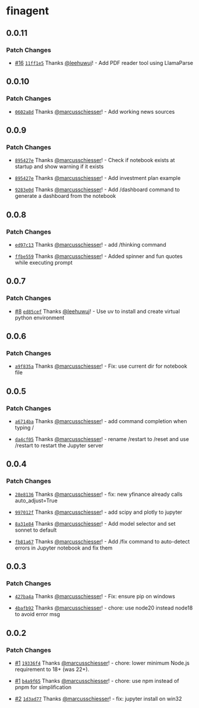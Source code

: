 # finagent

## 0.0.11

### Patch Changes

- [#16](https://github.com/schiesser-it/finance-agent/pull/16) [`11ff1e5`](https://github.com/schiesser-it/finance-agent/commit/11ff1e5a82b3753e921a8cd626b24feb776578b4) Thanks [@leehuwuj](https://github.com/leehuwuj)! - Add PDF reader tool using LlamaParse

## 0.0.10

### Patch Changes

- [`0602a8d`](https://github.com/schiesser-it/finance-agent/commit/0602a8deec87d07dcfadf1fa2d0a37a21dc07283) Thanks [@marcusschiesser](https://github.com/marcusschiesser)! - Add working news sources

## 0.0.9

### Patch Changes

- [`895427e`](https://github.com/schiesser-it/finance-agent/commit/895427e48f36b6ff9600df083f3f5fb3c48ba914) Thanks [@marcusschiesser](https://github.com/marcusschiesser)! - Check if notebook exists at startup and show warning if it exists

- [`895427e`](https://github.com/schiesser-it/finance-agent/commit/895427e48f36b6ff9600df083f3f5fb3c48ba914) Thanks [@marcusschiesser](https://github.com/marcusschiesser)! - Add investment plan example

- [`9283e0d`](https://github.com/schiesser-it/finance-agent/commit/9283e0dba599e1089809174b7509acb01f4b7bc3) Thanks [@marcusschiesser](https://github.com/marcusschiesser)! - Add /dashboard command to generate a dashboard from the notebook

## 0.0.8

### Patch Changes

- [`ed97c13`](https://github.com/schiesser-it/finance-agent/commit/ed97c13489e40d17a028df765e3f57aaf6bb9854) Thanks [@marcusschiesser](https://github.com/marcusschiesser)! - add /thinking command

- [`ffbe559`](https://github.com/schiesser-it/finance-agent/commit/ffbe559fb63747b958afa4bd581d9ca2ef206c51) Thanks [@marcusschiesser](https://github.com/marcusschiesser)! - Added spinner and fun quotes while executing prompt

## 0.0.7

### Patch Changes

- [#8](https://github.com/schiesser-it/finance-agent/pull/8) [`ed85cef`](https://github.com/schiesser-it/finance-agent/commit/ed85cef49dea928e6fbca07969040815b0429b96) Thanks [@leehuwuj](https://github.com/leehuwuj)! - Use uv to install and create virtual python environment

## 0.0.6

### Patch Changes

- [`a9f835a`](https://github.com/schiesser-it/finance-agent/commit/a9f835a92b23da5066265e24bc9a077086e027e1) Thanks [@marcusschiesser](https://github.com/marcusschiesser)! - Fix: use current dir for notebook file

## 0.0.5

### Patch Changes

- [`a6714ba`](https://github.com/schiesser-it/finance-agent/commit/a6714ba4c49cb3fa8f9210f51dd44f8d53b6ffd9) Thanks [@marcusschiesser](https://github.com/marcusschiesser)! - add command completion when typing /

- [`da4cf05`](https://github.com/schiesser-it/finance-agent/commit/da4cf0523d5de2c0b22b07496a6fa5065d088f0d) Thanks [@marcusschiesser](https://github.com/marcusschiesser)! - rename /restart to /reset and use /restart to restart the Jupyter server

## 0.0.4

### Patch Changes

- [`28e8136`](https://github.com/schiesser-it/finance-agent/commit/28e813601d944fd3dc70ef67c71e409a4d119a30) Thanks [@marcusschiesser](https://github.com/marcusschiesser)! - fix: new yfinance already calls auto_adjust=True

- [`997012f`](https://github.com/schiesser-it/finance-agent/commit/997012f6f076ecd11d58d70118c0d51f7638cc94) Thanks [@marcusschiesser](https://github.com/marcusschiesser)! - add scipy and plotly to jupyter

- [`8a31e84`](https://github.com/schiesser-it/finance-agent/commit/8a31e84437634511b491692c6441f031ffacc9d5) Thanks [@marcusschiesser](https://github.com/marcusschiesser)! - Add model selector and set sonnet to default

- [`fb81a67`](https://github.com/schiesser-it/finance-agent/commit/fb81a67cb74fbcf76dc401dd26582cb3848ab47f) Thanks [@marcusschiesser](https://github.com/marcusschiesser)! - Add /fix command to auto-detect errors in Jupyter notebook and fix them

## 0.0.3

### Patch Changes

- [`427ba4a`](https://github.com/schiesser-it/finance-agent/commit/427ba4a8d58c5e61128841f0f763cf2149b45194) Thanks [@marcusschiesser](https://github.com/marcusschiesser)! - Fix: ensure pip on windows

- [`4bafb92`](https://github.com/schiesser-it/finance-agent/commit/4bafb9226baf5e8f5074a80360b3b3c4294c0e36) Thanks [@marcusschiesser](https://github.com/marcusschiesser)! - chore: use node20 instead node18 to avoid error msg

## 0.0.2

### Patch Changes

- [#1](https://github.com/schiesser-it/finance-agent/pull/1) [`19336f4`](https://github.com/schiesser-it/finance-agent/commit/19336f4b81f5e03cedfbe49ae9214cccfed013e9) Thanks [@marcusschiesser](https://github.com/marcusschiesser)! - chore: lower minimum Node.js requirement to 18+ (was 22+).

- [#1](https://github.com/schiesser-it/finance-agent/pull/1) [`b4a9f65`](https://github.com/schiesser-it/finance-agent/commit/b4a9f6594496a6f1aa15551426c6806faeb804b1) Thanks [@marcusschiesser](https://github.com/marcusschiesser)! - chore: use npm instead of pnpm for simplification

- [#2](https://github.com/schiesser-it/finance-agent/pull/2) [`1d3ad77`](https://github.com/schiesser-it/finance-agent/commit/1d3ad777e5fc0efe89763594321627bea92eda32) Thanks [@marcusschiesser](https://github.com/marcusschiesser)! - fix: jupyter install on win32
